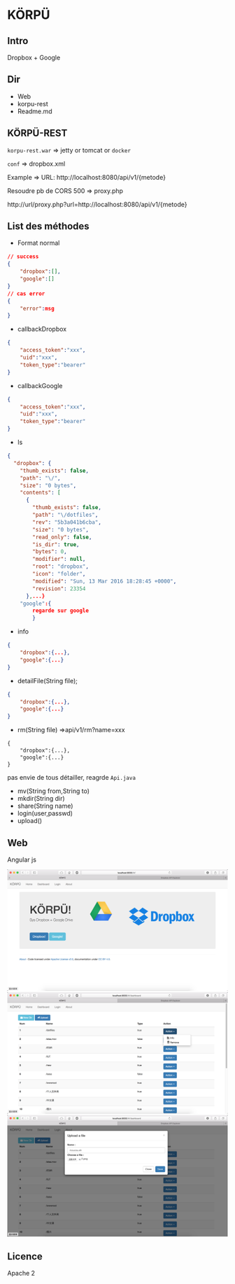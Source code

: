 # KÖRPÜ

## Intro

Dropbox + Google 


## Dir

- Web
- korpu-rest
- Readme.md


## KÖRPÜ-REST

`korpu-rest.war` => jetty or tomcat or `docker`

`conf` => dropbox.xml

Example => URL: http://localhost:8080/api/v1/{metode}

Resoudre pb de CORS 500 => proxy.php

http://url/proxy.php?url=http://localhost:8080/api/v1/{metode}

## List des méthodes

* Format normal

```json
// success
{
	"dropbox":[],
	"google":[]
}
// cas error
{
	"error":msg
}
```

* callbackDropbox
    
```json
{
	"access_token":"xxx",
	"uid":"xxx",
	"token_type":"bearer"
}

```
 
* callbackGoogle

```json
{
	"access_token":"xxx",
	"uid":"xxx",
	"token_type":"bearer"
}
```

* ls

```json
{
  "dropbox": {
    "thumb_exists": false,
    "path": "\/",
    "size": "0 bytes",
    "contents": [
      {
        "thumb_exists": false,
        "path": "\/dotfiles",
        "rev": "5b3a041b6cba",
        "size": "0 bytes",
        "read_only": false,
        "is_dir": true,
        "bytes": 0,
        "modifier": null,
        "root": "dropbox",
        "icon": "folder",
        "modified": "Sun, 13 Mar 2016 18:28:45 +0000",
        "revision": 23354
      },...}
    "google":{
    	regarde sur google
    	}

```

*   info

```json
{
	"dropbox":{...},
	"google":{...}
}
```

*   detailFile(String file);

```json
{
	"dropbox":{...},
	"google":{...}
}

```

*   rm(String file) =>api/v1/rm?name=xxx

```
{
	"dropbox":{...},
	"google":{...}
}
```

pas envie de tous détailler, reagrde `Api.java`

* mv(String from,String to)
* mkdir(String dir)
* share(String name)
* login(user,passwd)
* upload()

## Web

Angular js 


![img1](./img/1.png)
![img1](./img/2.png)
![img1](./img/3.png)


## Licence

Apache 2



